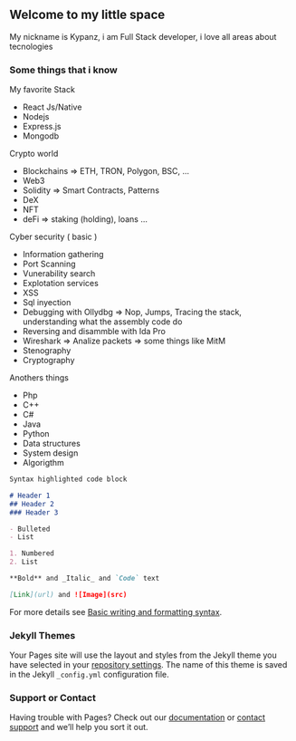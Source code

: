 ## Welcome to my little space

My nickname is Kypanz, i am Full Stack developer, i love all areas about tecnologies

### Some things that i know

My favorite Stack
- React Js/Native
- Nodejs
- Express.js
- Mongodb

Crypto world
- Blockchains => ETH, TRON, Polygon, BSC, ...
- Web3
- Solidity => Smart Contracts, Patterns
- DeX
- NFT
- deFi => staking (holding), loans ...

Cyber security ( basic )
- Information gathering
- Port Scanning
- Vunerability search
- Explotation services
- XSS
- Sql inyection
- Debugging with Ollydbg => Nop, Jumps, Tracing the stack, understanding what the assembly code do
- Reversing and disammble with Ida Pro
- Wireshark => Analize packets => some things like MitM
- Stenography
- Cryptography

Anothers things
- Php
- C++
- C#
- Java
- Python
- Data structures
- System design
- Algorigthm

```markdown
Syntax highlighted code block

# Header 1
## Header 2
### Header 3

- Bulleted
- List

1. Numbered
2. List

**Bold** and _Italic_ and `Code` text

[Link](url) and ![Image](src)
```

For more details see [Basic writing and formatting syntax](https://docs.github.com/en/github/writing-on-github/getting-started-with-writing-and-formatting-on-github/basic-writing-and-formatting-syntax).

### Jekyll Themes

Your Pages site will use the layout and styles from the Jekyll theme you have selected in your [repository settings](https://github.com/kypanz/kypanz.github.io/settings/pages). The name of this theme is saved in the Jekyll `_config.yml` configuration file.

### Support or Contact

Having trouble with Pages? Check out our [documentation](https://docs.github.com/categories/github-pages-basics/) or [contact support](https://support.github.com/contact) and we’ll help you sort it out.
